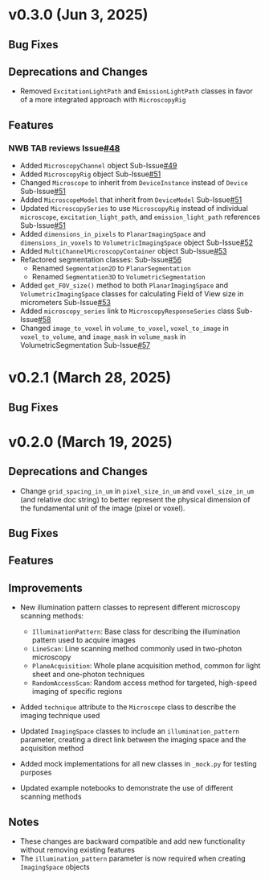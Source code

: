 # v0.3.0 (Jun 3, 2025)
## Bug Fixes

## Deprecations and Changes
- Removed `ExcitationLightPath` and `EmissionLightPath` classes in favor of a more integrated approach with `MicroscopyRig`

## Features
### NWB TAB reviews Issue[#48](https://github.com/catalystneuro/ndx-microscopy/issues/48)
- Added `MicroscopyChannel` object Sub-Issue[#49](https://github.com/catalystneuro/ndx-microscopy/issues/49)
- Added `MicroscopyRig` object Sub-Issue[#51](https://github.com/catalystneuro/ndx-microscopy/issues/51)
- Changed `Microscope` to inherit from `DeviceInstance` instead of `Device` Sub-Issue[#51](https://github.com/catalystneuro/ndx-microscopy/issues/51)
- Added `MicroscopeModel` that inherit from `DeviceModel` Sub-Issue[#51](https://github.com/catalystneuro/ndx-microscopy/issues/51)
- Updated `MicroscopySeries` to use `MicroscopyRig` instead of individual `microscope`, `excitation_light_path`, and `emission_light_path` references Sub-Issue[#51](https://github.com/catalystneuro/ndx-microscopy/issues/51)
- Added `dimensions_in_pixels` to `PlanarImagingSpace` and `dimensions_in_voxels` to `VolumetricImagingSpace` object Sub-Issue[#52](https://github.com/catalystneuro/ndx-microscopy/issues/52)
- Added `MultiChannelMicroscopyContainer` object Sub-Issue[#53](https://github.com/catalystneuro/ndx-microscopy/issues/53)
- Refactored segmentation classes: Sub-Issue[#56](https://github.com/catalystneuro/ndx-microscopy/issues/56)
  - Renamed `Segmentation2D` to `PlanarSegmentation`
  - Renamed `Segmentation3D` to `VolumetricSegmentation`
- Added `get_FOV_size()` method to both `PlanarImagingSpace` and `VolumetricImagingSpace` classes for calculating Field of View size in micrometers Sub-Issue[#53](https://github.com/catalystneuro/ndx-microscopy/issues/53)
- Added `microscopy_series` link to `MicroscopyResponseSeries` class Sub-Issue[#58](https://github.com/catalystneuro/ndx-microscopy/issues/58)
- Changed `image_to_voxel` in `volume_to_voxel`, `voxel_to_image` in `voxel_to_volume`, and `image_mask` in `volume_mask` in VolumetricSegmentation Sub-Issue[#57](https://github.com/catalystneuro/ndx-microscopy/issues/57)

# v0.2.1 (March 28, 2025)

## Bug Fixes

# v0.2.0 (March 19, 2025)

## Deprecations and Changes
- Change `grid_spacing_in_um` in `pixel_size_in_um` and `voxel_size_in_um` (and relative doc string) to better represent the physical dimension of the fundamental unit of the image (pixel or voxel).

## Bug Fixes

## Features

## Improvements
- New illumination pattern classes to represent different microscopy scanning methods:
  - `IlluminationPattern`: Base class for describing the illumination pattern used to acquire images
  - `LineScan`: Line scanning method commonly used in two-photon microscopy
  - `PlaneAcquisition`: Whole plane acquisition method, common for light sheet and one-photon techniques
  - `RandomAccessScan`: Random access method for targeted, high-speed imaging of specific regions

- Added `technique` attribute to the `Microscope` class to describe the imaging technique used

- Updated `ImagingSpace` classes to include an `illumination_pattern` parameter, creating a direct link between the imaging space and the acquisition method

- Added mock implementations for all new classes in `_mock.py` for testing purposes

- Updated example notebooks to demonstrate the use of different scanning methods

## Notes

- These changes are backward compatible and add new functionality without removing existing features
- The `illumination_pattern` parameter is now required when creating `ImagingSpace` objects
